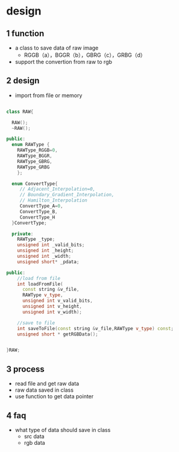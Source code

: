 # design
## 1 function
- a class to save data of raw image
  - RGGB（a），BGGR（b），GBRG（c），GRBG（d）
- support the convertion from raw to rgb

## 2 design
- import from file or memory

```cpp

class RAW{

  RAW();
  ~RAW();

public:
  enum RAWType {
    RAWType_RGGB=0,
    RAWType_BGGR,
    RAWType_GBRG,
    RAWType_GRBG
    };

  enum ConvertType{
     // Adjacent_Interpolation=0,
     // Boundary_Gradient_Interpolation,
     // Hamilton_Interpolation
     ConvertType_A=0,
     ConvertType_B,
     ConvertType_H
  }ConvertType;

  private:
    RAWType _type;
    unsigned int _valid_bits;
    unsigned int _height;
    unsigned int _width;
    unsigned short* _pdata;

public:
    //load from file
    int loadFromFile(
      const string &v_file,
      RAWType v_type,
      unsigned int v_valid_bits,
      unsigned int v_height,
      unsigned int v_width);

    //save to file
    int saveToFile(const string &v_file,RAWType v_type) const;
    unsigned short * getRGBData();


}RAW;
```


## 3 process
- read file and get raw data
- raw data saved in class
- use function to get data pointer

## 4 faq

- what type of data should save in class
  - src data
  - rgb data
